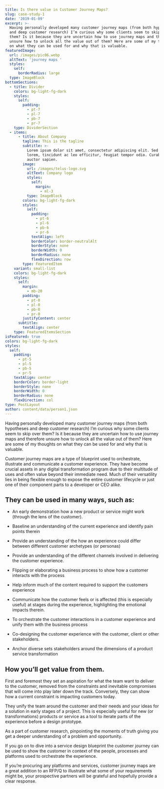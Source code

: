 ```yaml
---
title: Is there value in Customer Journey Maps?
slug: case-study-1
date: '2019-01-09'
excerpt: >-
  Having personally developed many customer journey maps (from both hypotheses
  and deep customer research) I’m curious why some clients seem to skip over
  them? Is it because they are uncertain how to use journey maps and therefore
  unsure how to unlock all the value out of them? Here are some of my thoughts
  on what they can be used for and why that is valuable.
featuredImage:
  url: /images/pic06.webp
  altText: 'journey maps '
  styles:
    self:
      borderRadius: large
  type: ImageBlock
bottomSections:
  - title: Divider
    colors: bg-light-fg-dark
    styles:
      self:
        padding:
          - pt-7
          - pl-7
          - pb-7
          - pr-7
    type: DividerSection
  - items:
      - title: About Company
        tagline: This is the tagline
        subtitle: >-
          Lorem ipsum dolor sit amet, consectetur adipiscing elit. Sed ante
          lorem, tincidunt ac leo efficitur, feugiat tempor odio. Curabitur at
          auctor sapien.
        image:
          url: /images/telus-logo.svg
          altText: Company logo
          styles:
            self:
              margin:
                - ml-3
          type: ImageBlock
        colors: bg-light-fg-dark
        styles:
          self:
            padding:
              - pt-6
              - pl-6
              - pb-6
              - pr-6
            textAlign: left
            borderColor: border-neutralAlt
            borderStyle: none
            borderWidth: 0
            borderRadius: none
            flexDirection: row
        type: FeaturedItem
    variant: small-list
    colors: bg-light-fg-dark
    styles:
      self:
        margin:
          - mb-20
        padding:
          - pt-0
          - pl-0
          - pb-0
          - pr-0
        justifyContent: center
      subtitle:
        textAlign: center
    type: FeaturedItemsSection
isFeatured: true
colors: bg-light-fg-dark
styles:
  self:
    padding:
      - pt-5
      - pl-5
      - pb-5
      - pr-5
    textAlign: center
    borderColor: border-light
    borderStyle: none
    borderWidth: 0
    borderRadius: none
    flexDirection: col
type: PostLayout
author: content/data/person1.json
---
```

Having personally developed many customer journey maps (from both hypotheses and deep customer research) I’m curious why some clients seem to skip over them? Is it because they are uncertain how to use journey maps and therefore unsure how to unlock all the value out of them? Here are some of my thoughts on what they can be used for and why that is valuable.

Customer journey maps are a type of blueprint used to orchestrate, illustrate and communicate a customer experience. They have become crucial assets in any digital transformation program due to their multitude of uses and often value beyond their immediate need. Much of their versatility lies in being flexible enough to expose the entire customer lifecycle or just one of their component parts to a developer or CEO alike.

## They can be used in many ways, such as:

*   An early demonstration how a new product or service might work (through the lens of the customer).

*   Baseline an understanding of the current experience and identify pain points therein

*   Provide an understanding of the how an experience could differ between different customer archetypes (or personas)

*   Provide an understanding of the different channels involved in delivering the customer experience.

*   Flipping or elaborating a business process to show how a customer interacts with the process

*   Help inform much of the content required to support the customers experience

*   Communicate how the customer feels or is affected (this is especially useful) at stages during the experience, highlighting the emotional impacts therein.

*   To orchestrate the customer interactions in a customer experience and unify them with the business process

*   Co-designing the customer experience with the customer, client or other stakeholders.

*   Anchor diverse sets stakeholders around the dimensions of a product service transformation

## How you’ll get value from them.

First and foremost they set an aspiration for what the team want to deliver to the customer, removed from the constraints and inevitable compromises that will come into play later down the track. Conversely, they can show how a current constraint is impacting customers today.

They unify the team around the customer and their needs and your ideas for a solution in early stages of a project. This is especially useful for new (or transformations) products or service as a tool to iterate parts of the experience before a design prototype.

As a part of customer research, pinpointing the moments of truth giving you get a deeper understanding of a problem and opportunity.

If you go on to dive into a service design blueprint the customer journey can be used to show the customer in context of the people, processes and platforms used to orchestrate the experience.

If you’re procuring any platforms and services, customer journey maps are a great addition to an RFP/Q to illustrate what some of your requirements might be, your prospective partners will be grateful and hopefully provide a clear response.

